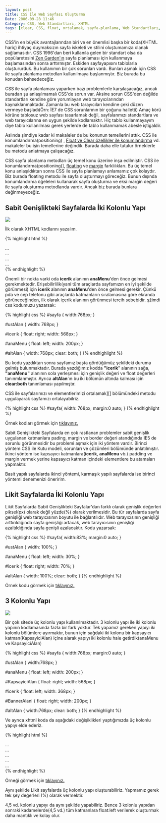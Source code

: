 ```yaml
---
layout: post
title: CSS İle Web Sayfası Oluşturma
Date: 2006-09-28 11:46
Category: CSS, Web Standartları, XHTML
tags: [clear, CSS, float, ortalamak, sayfa-planlama, Web Standartları, XHTML]
---
```


CSS'in en büyük avantajlarından biri ve en önemlisi başka bir koda(XHTML
hariç) ihtiyaç duymaksızın sayfa iskeleti ve stilini oluştumamıza olanak
sağlamasıdır. CSS 1996'dan beri kullanıla gelen bir standart olsa da
popülaretesini [Zen Garden'ın][] sayfa planlaması için kullanmaya
başlamasından sonra arttırmıştır. Eskiden sayfayapısını tablolarla
oluştururduk. Bu kullanımın bir çok sorunları vardı. Bunları aşmak için
CSS ile sayfa planlama metodları kullanılmaya başlanmıştır. Biz burada
bu konudan bahsedeceğiz.

CSS ile sayfa planlaması yaparken bazı problemlerle karşılaşacağız,
ancak buradan şu anlaşılmamalı CSS'de sorun var. Aksine sorun CSS'den
değilde standartları kendine göre yorumlayan web tarayıcılarından
kaynaklanmaktadır. Zamanla bu web tarayıcıları kendine çeki düzen
vermeye başladı(Örn: İE7 de CSS sorunlarının bir çoğunu halletti) Amaç
körü körüne tablosuz web sayfası tasarlamak değil, sayfalarımızı
standartlara ve web tarayıcılarına en uygun şekilde kodlamaktır. Hiç
tablo kullanmayayım diye tablo kullanılması gerek yerlerde de tablo
kullanmamak abesle iştigaldir.

Aslında şimdiye kadar ki makaleler de bu konunun temellerini
attık. CSS ile konumlandırma(positioning) , [Float ve Clear özellikler ile konumlandırma][] vd. makaleler bu işin temellerine değindik. Burada daha
elle tutulur örneklerle bu metodu anlatmaya çalışacağız.

CSS sayfa planlama metodları üç temel konu üzerine inşa edilmiştir.
CSS ile konumlandırma(positioning)], [floating][Float ve Clear özellikler ile konumlandırma] ve [margin][] farklılıkları. Bu üç temel konu
anlaşıldıktan sonra CSS ile sayfa planlamayı anlamamız çok kolaydır. Biz
burada floating metodu ile sayfa oluşturmayı göreceğiz. Bunun dışında
konumlandırma öğeleleri kullanarak sayfa oluşturma ve eksi margin değeri
ile sayfa oluşturma metodlarıda vardır. Ancak biz burada bunlara
değinmeyeceğiz.

## Sabit Genişlikteki Sayfalarda İki Kolonlu Yapı

![][100]

İlk olarak XHTML kodlarını yazalım.

{% highlight html %}
<div id="sayfa">
  <div id="ustAlan">
  ...
  </div>
  <div id="icerik">
  ...
  </div>
  <div id="anaMenu">
  ...
  </div>
  <div id="altAlan">
  ...
  </div>
</div>
{% endhighlight %}

Önemli bir nokta varki oda **icerik** alanının **anaMenu**'den önce
gelmesi gerekmektedir. Erişebilirlilik(yani tüm araçlarda sayfamızın en
iyi şekilde görünmesi) için **icerik** alanının **anaMenu**'den önce
gelmesi gerekir. Çünkü pda ve cep telefonu gibi araçlarda katmanların
sıralamasına göre ekranda görüneceğinden, ilk olarak içerik alanının
görünmesi tercih sebebidir. şžimdi css kodumuzu yazarsak:

{% highlight css %}
#sayfa
{
  width:768px;
}

#ustAlan
{
  width: 768px;
}

#icerik
{
    float: right;
    width: 568px;
}

#anaMenu
{
    float: left;
    width: 200px;
}

#altAlan
{
    width: 768px;
    clear: both;
}
{% endhighlight %}

Bu kodu yazdıktan sonra sayfamız başta gördüğümüz şekildeki duruma
gelmiş bulunmaktadır. Burada yazdığımız kodda **"icerik**" alanının
sağa, **"anaMenu"** alanının sola yerleşmesi için genişlik değeri ve
float değerleri tanınmlanmıştır. Ayrıca **altAlan**'ın bu iki bölümün
altında kalması için **clear:both** tanımlaması yapılmıştır.

CSS ile sayfalarımızı ve elementlerimizi ortalamak][] bölümündeki metodu uygulayarak sayfamızı
ortalayabilriz.

{% highlight css %}
#sayfa{
    width: 768px;
    margin:0 auto;
}
{% endhighlight %}

Örnek kodları görmek için [tıklayınız.][]

Sabit Genişlikteki Sayfalarda en çok rastlanan problemler sabit genişlik
uygulanan katmanlara pading, margin ve border değeri atandığında IE5 de
sorunlu görünmesidir bu problemi aşmak için iki yöntem vardır. Birinci
yöntem CSS ile Kutu modeli, sorunları ve çözümleri bölümünde anlatılmıştır. ikinci yöntem ise
kapsayıcı katmanlara(**icerik**, **anaMenu** vb.) padding ve margin
vermek yerine kapsayıcı katman içindeki elementlere bu atamaları
yapmaktır.

Basit yapılı sayfalarda ikinci yöntemi, karmaşık yapılı sayfalarda ise
birinci yöntemi denemenizi öneririm.

## Likit Sayfalarda İki Kolonlu Yapı

Likit Sayfalarda Sabit Genişlikteki Sayfalar'dan farklı olarak genişlik
değerleri piksel(px) olarak değil yüzde(%) olarak verilmesidir. Bu tür
sayfalarda sayfa genişliği web tarayıcısının boyutu ile bağlantılıdır.
Web tarayıcısının genişliği arttırıldığında sayfa genişliği artacak, web
tarayıcısının genişliği azaltıldığında sayfa genişli azalacaktır. Kodu
yazarsak:

{% highlight css %}
#sayfa{
    width:83%;
    margin:0 auto;
}

#ustAlan
{
  width: 100%;
}

#anaMenu
{
    float: left;
    width: 30%;
}

#icerik
{
    float: right;
    width: 70%;
}

#altAlan
{
    width: 100%;
    clear: both;
}
{% endhighlight %}

Örnek kodu görmek için [tıklayınız.][1]

## 3 Kolonlu Yapı

![][2]

Bir çok sitede üç kolonlu yapı kullanılmaktadır. 3 kolonlu yapı ile iki
kolonlu yapının kodlamasında fazla bir fark yoktur. Tek yapamız gereken
yapıyı iki kolonlu bölümlere ayırmaktır, bunun için sağdaki iki kolonu
bir kapsayıcı katman(KapsayiciAlan) içine alarak yapıyı iki kolonlu hale
getirdik(anaMenu ve KapsayiciAlan)

{% highlight css %}
#sayfa {
    width:768px;
    margin:0 auto;
}

#ustAlan {
  width:768px;
}

#anaMenu {
    float: left;
    width: 200px;
}

#KapsayiciAlan {
    float: right;
    width: 568px;
}

#icerik {
    float: left;
    width: 368px;
}

#BannerAlani {
    float: right;
    width: 200px;
}

#altAlan {
    width:768px;
    clear: both;
}
{% endhighlight %}

Ve ayrıca xhtml koda da aşağıdaki değişiklikleri yaptığımızda üç kolonlu
yapıyı elde ederiz.

{% highlight html %}
<div id="sayfa">
  <div id="ustAlan">
  ...
  </div>
  <div id="KapsayiciAlan">
    <div id="icerik">
    ...
    </div>
    <div id="BannerAlani">
    ...
    </div>
  </div>
  <div id="anaMenu">
  ...
  </div>
  <div id="altAlan">
  ...
  </div>
</div>
{% endhighlight %}

Örneği görmek için [tıklayınız.][3]

Aynı şekilde Likit sayfalarda üç kolonlu yapı oluşturabiliriz. Yapmamız
gerek tek şey değerleri (%) olarak vermektir.

4,5 vd. kolonlu yapıyı da aynı şekilde yapabiliriz. Bence 3 kolonlu
yapıdan sonraki kadamelerde(4,5 vd.) tüm katmanlara float:left verilerek
oluşturmak daha mantıklı ve kolay olur.

  [Zen Garden'ın]: http://www.csszengarden.com/
  [CSS ile   konumlandırma(positioning)]: http://fatihhayrioglu.com/?p=151
  [Float ve Clear özellikler ile konumlandırma]: http://fatihhayrioglu.com/?p=160
  [margin]: http://fatihhayrioglu.com/?p=113
  [100]: /images/ikikolon.gif
  [CSS ile sayfalarımızı ve   elementlerimizi ortalamak]: http://fatihhayrioglu.com/css-ile-sayfalarimizi-ve-elementlerimizi-ortalamak/
  [tıklayınız.]: /dokumanlar/sabit_genislikli_websitesi.html
  [CSS ile Kutu modeli,   sorunları ve çözümleri]: http://fatihhayrioglu.com/kutu-modeli-sorunlari-ve-cozumleri/
  [1]: /dokumanlar/elastik_ikikolonlu_websitesi.html
  [2]: /images/uckolon.gif
  [3]: /dokumanlar/sabit_uckolonlu_websitesi.html
